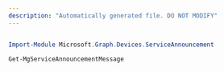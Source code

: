 ```yaml
---
description: "Automatically generated file. DO NOT MODIFY"
---
```


```powershell

Import-Module Microsoft.Graph.Devices.ServiceAnnouncement

Get-MgServiceAnnouncementMessage

```